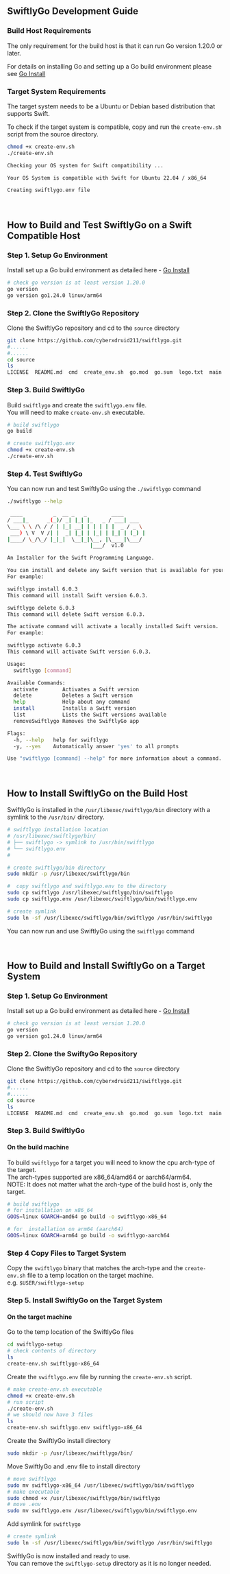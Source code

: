 ## SwiftlyGo Development Guide

### Build Host Requirements
The only requirement for the build host is that it can run Go version 1.20.0 or later.

For details on installing Go and setting up a Go build environment please see [Go Install](https://go.dev/doc/install)

### Target System Requirements 
The target system needs to be a Ubuntu or Debian based distribution that supports Swift.

To check if the target system is compatible, copy and run the `create-env.sh` script from the source directory.
```bash
chmod +x create-env.sh
./create-env.sh

Checking your OS system for Swift compatibility ...

Your OS System is compatible with Swift for Ubuntu 22.04 / x86_64

Creating swiftlygo.env file
```

</br>

## How to Build and Test SwiftlyGo on a Swift Compatible Host

### Step 1. Setup Go Environment
Install set up a Go build environment as detailed here - [Go Install](https://go.dev/doc/install)

```bash
# check go version is at least version 1.20.0
go version
go version go1.24.0 linux/arm64
```

### Step 2. Clone the SwiftlyGo Repository
Clone the SwiftlyGo repository and cd to the `source` directory

```bash
git clone https://github.com/cyberxdruid211/swiftlygo.git
#......
#......
cd source
ls
LICENSE  README.md  cmd  create_env.sh  go.mod  go.sum  logo.txt  main.go  swiftlygo
```

### Step 3. Build SwiftlyGo
Build `swiftlygo` and create the `swiftlygo.env` file.  
You will need to make `create-env.sh` executable.
```bash
# build swiftlygo
go build

# create swiftlygo.env
chmod +x create-env.sh
./create-env.sh
```

### Step 4. Test SwiftlyGo
You can now run and test SwiftlyGo using the `./swiftlygo` command
```bash
./swiftlygo --help

 ____          _  __ _   _        ____       
/ ___|_      _(_)/ _| |_| |_   _ / ___| ___  
\___ \ \ /\ / / | |_| __| | | | | |  _ / _ \ 
 ___) \ V  V /| |  _| |_| | |_| | |_| | (_) |
|____/ \_/\_/ |_|_|  \__|_|\__, |\____|\___/ 
                           |___/  v1.0      

An Installer for the Swift Programming Language.

You can install and delete any Swift version that is available for your platform.
For example:

swiftlygo install 6.0.3
This command will install Swift version 6.0.3.

swiftlygo delete 6.0.3
This command will delete Swift version 6.0.3.

The activate command will activate a locally installed Swift version.
For example:

swiftlygo activate 6.0.3
This command will activate Swift version 6.0.3.

Usage:
  swiftlygo [command]

Available Commands:
  activate        Activates a Swift version
  delete          Deletes a Swift version
  help            Help about any command
  install         Installs a Swift version
  list            Lists the Swift versions available
  removeSwiftlygo Removes the SwiftlyGo app

Flags:
  -h, --help   help for swiftlygo
  -y, --yes    Automatically answer 'yes' to all prompts

Use "swiftlygo [command] --help" for more information about a command.
```

</br>

## How to Install SwiftlyGo on the Build Host

SwiftlyGo is installed in the `/usr/libexec/swiftlygo/bin` directory with a symlink to the `/usr/bin/` directory.

```bash
# swiftlygo installation location
# /usr/libexec/swiftlygo/bin/
# ├── swiftlygo -> symlink to /usr/bin/swiftlygo
# └── swiftlygo.env
#
```

```bash
# create swiftlygo/bin directory
sudo mkdir -p /usr/libexec/swiftlygo/bin

#  copy swiftlygo and swiftlygo.env to the directory
sudo cp swiftlygo /usr/libexec/swiftlygo/bin/swiftlygo
sudo cp swiftlygo.env /usr/libexec/swiftlygo/bin/swiftlygo.env

# create symlink
sudo ln -sf /usr/libexec/swiftlygo/bin/swiftlygo /usr/bin/swiftlygo
```
You can now run and use SwiftlyGo using the `swiftlygo` command

</br>

## How to Build and Install SwiftlyGo on a Target System

### Step 1. Setup Go Environment
Install set up a Go build environment as detailed here - [Go Install](https://go.dev/doc/install)

```bash
# check go version is at least version 1.20.0
go version
go version go1.24.0 linux/arm64
```

### Step 2. Clone the SwiftyGo Repository
Clone the SwiftlyGo repository and cd to the `source` directory
```bash
git clone https://github.com/cyberxdruid211/swiftlygo.git
#......
#......
cd source
ls
LICENSE  README.md  cmd  create_env.sh  go.mod  go.sum  logo.txt  main.go  swiftlygo
```

### Step 3. Build SwiftlyGo
#### On the build machine
To build `swiftlygo` for a target you will need to know the cpu arch-type of the target.  
The arch-types supported are x86_64/amd64 or aarch64/arm64.  
NOTE: It does not matter what the arch-type of the build host is, only the target.

```bash
# build swiftlygo
# for installation on x86_64
GOOS=linux GOARCH=amd64 go build -o swiftlygo-x86_64 

# for  installation on arm64 (aarch64)
GOOS=linux GOARCH=arm64 go build -o swiftlygo-aarch64
```
### Step 4 Copy Files to Target System
Copy the `swiftlygo` binary that matches the arch-type and the `create-env.sh` file to a temp location on the target machine.  
e.g. `$USER/swiftlygo-setup`

### Step 5. Install SwiftlyGo on the Target System
#### On the target machine
Go to the temp location of the SwiftlyGo files

```bash
cd swiftlygo-setup
# check contents of directory
ls
create-env.sh swiftlygo-x86_64 
```
Create the `swiftlygo.env` file by running the `create-env.sh` script.
```bash
# make create-env.sh executable
chmod +x create-env.sh
# run script
./create-env.sh
# we should now have 3 files
ls
create-env.sh swiftlygo.env swiftlygo-x86_64
```
Create the SwiftlyGo install directory
```bash
sudo mkdir -p /usr/libexec/swiftlygo/bin/
```
Move SwiftlyGo and .env file to install directory
```bash
# move swiftlygo
sudo mv swiftlygo-x86_64 /usr/libexec/swiftlygo/bin/swiftlygo
# make executable
sudo chmod +x /usr/libexec/swiftlygo/bin/swiftlygo
# move .env
sudo mv swiftlygo.env /usr/libexec/swiftlygo/bin/swiftlygo.env
```
Add symlink for `swiftlygo`
```bash
# create symlink
sudo ln -sf /usr/libexec/swiftlygo/bin/swiftlygo /usr/bin/swiftlygo
```

SwiftlyGo is now installed and ready to use.  
You can remove the `swiftlygo-setup` directory as it is no longer needed.










